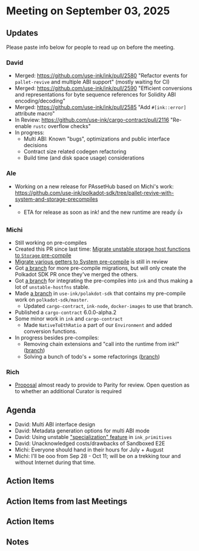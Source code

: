 # Meeting on September 03, 2025

## Updates
Please paste info below for people to read up on before the meeting.

### David
- Merged: https://github.com/use-ink/ink/pull/2580 "Refactor events for `pallet-revive` and multiple ABI support" (mostly waiting for CI)
- Merged: https://github.com/use-ink/ink/pull/2590 "Efficient conversions and representations for byte sequence references for Solidity ABI encoding/decoding"
- Merged: https://github.com/use-ink/ink/pull/2585 "Add `#[ink::error]` attribute macro"
- In Review: https://github.com/use-ink/cargo-contract/pull/2116 "Re-enable `rustc` overflow checks"
- In progress: 
  - Multi ABI: Known "bugs", optimizations and public interface decisions 
  - Contract size related codegen refactoring
  - Build time (and disk space usage) considerations

### Ale
- Working on a new release for PAssetHub based on Michi's work: https://github.com/use-ink/polkadot-sdk/tree/pallet-revive-with-system-and-storage-precompiles
- - ETA for release as soon as ink! and the new runtime are ready :+1:

### Michi
- Still working on pre-compiles
 - Created this PR since last time: [Migrate unstable storage host functions to `Storage` pre-compile](https://github.com/paritytech/polkadot-sdk/pull/9603)
 - [Migrate various getters to System pre-compile](https://github.com/paritytech/polkadot-sdk/pull/9517) is still in review
 - Got [a branch](https://github.com/use-ink/polkadot-sdk/tree/cmichi-migrate-ecdsa-to-pre-compile) for more pre-compile migrations, but will only create the Polkadot SDK PR once they've merged the others.
 - Got [a branch](https://github.com/use-ink/ink/tree/cmichi-precompile-support-sep-2) for integrating the pre-compiles into `ink` and thus making a lot of `unstable-hostfns` stable.
 - Made [a branch](https://github.com/use-ink/polkadot-sdk/tree/pallet-revive-with-system-and-storage-precompiles) in `use-ink/polakdot-sdk` that contains my pre-compile work on `polkadot-sdk/master`.
   - Updated `cargo-contract`, `ink-node`, `docker-images` to use that branch.
- Published a `cargo-contract` 6.0.0-alpha.2
- Some minor work in `ink` and `cargo-contract`
  - Made `NativeToEthRatio` a part of our `Environment` and added conversion functions.
- In progress besides pre-compiles:
  - Removing chain extensions and "call into the runtime from ink!" ([branch](https://github.com/use-ink/ink/tree/cmichi-remove-call-runtime))
  - Solving a bunch of todo's + some refactorings  ([branch](https://github.com/use-ink/ink/tree/cmichi-cleanups-aug-29))

### Rich
- [Proposal](https://docs.google.com/document/d/1KmlQetGTcF64ICuT64c2agnqh2Gd0Vn-Q5rZChL9U-A/edit?tab=t.0) almost ready to provide to Parity for review. Open question as to whether an additional Curator is required 

## Agenda
- David: Multi ABI interface design
- David: Metadata generation options for multi ABI mode
- David: Using unstable ["specialization" feature](https://std-dev-guide.rust-lang.org/policy/specialization.html) in `ink_primitives`
- David: Unacknowledged costs/drawbacks of Sandboxed E2E
- Michi: Everyone should hand in their hours for July + August
- Michi: I'll be ooo from Sep 28 - Oct 11; will be on a trekking tour and without Internet during that time.

## Action Items

## Action Items from last Meetings

## Action Items

## Notes

